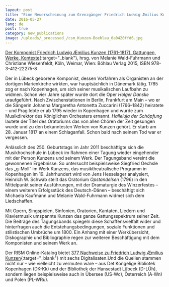 ```yaml
---
layout: post
title: "Eine Neuerscheinung zum Grenzgänger Friedrich Ludwig Æmilius Kunzen"
date: 2016-05-27
lang: de
post: true
category: new_publications
image: /uploads/_processed_/csm_Kunzen-Boehlau_0a0420ffd6.jpg
---
```



[Der Komponist Friedrich Ludwig Æmilius Kunzen (1761-1817). Gattungen, Werke, Kontexte](http://www.boehlau-verlag.com/978-3-412-22275-8.html){:target="_blank"}, hrsg. von Melanie Wald-Fuhrmann und Christiane Wiesenfeldt, Köln, Weimar, Wien: Böhlau Verlag 2015, ISBN 978-3-412-22275-8

Der in Lübeck geborene Komponist, dessen Vorfahren als Organisten an der dortigen Marienkirche wirkten, war hauptsächlich in Dänemark tätig. 1785 zog er nach Kopenhagen, um sich seiner musikalischen Laufbahn zu widmen. Schon vier Jahre später wurde dort die Oper _Holger Danske_ uraufgeführt. Nach Zwischenstationen in Berlin, Frankfurt am Main – wo er die Sängerin Johanna Margaretha Antonetta Zuccarini (1766–1842) heiratete – und Prag lebte er ab 1795 wieder in Kopenhagen und wurde zum Musikdirektor des Königlichen Orchesters ernannt. _Halleluja der Schöpfung_ lautete der Titel des Oratoriums das von allen Chören der Zeit gesungen wurde und zu den bekanntesten Werken von Kunzen gehört. Er starb am 28. Januar 1817 an einem Schlaganfall. Schon bald nach seinem Tod war er vergessen.

Anlässlich des 250. Geburtstags im Jahr 2011 beschäftigte sich die Musikhochschule in Lübeck im Rahmen einer Tagung wieder eingehender mit der Person Kunzens und seinem Werk. Der Tagungsband vereint die gewonnenen Ergebnisse. So untersucht beispielsweise Siegfried Oechsle das „g-Moll“ im Werk Kunzens, das musiktheatralische Programm in Kopenhagen im 19. Jahrhundert wird von Jens Hesselager analysiert, Heinrich W. Schwab stellt das Oratorium _Opstandelsen_ (1796) in den Mittelpunkt seiner Ausführungen, mit der Dramaturgie des Winzerfestes – einem weiteren Erfolgsstück des Deutsch-Dänen – beschäftigt sich Michaela Kaufmann und Melanie Wald-Fuhrmann widmet sich dem Liedschaffen.

Mit Opern, Singspielen, Sinfonien, Oratorien, Kantaten, Liedern und Klaviermusik umspannte Kunzen das ganze Gattungsspektrum seiner Zeit. Die Beiträge des Tagungsbands spiegeln diese Schaffensvielfalt wider und hinterfragen auch die Entstehungsbedingungen, soziale Funktionen und stilistischen Umbrüche um 1800. Ein Anhang mit einer Werkübersicht, Diskographie und Bibliographie regen zur weiteren Beschäftigung mit dem Komponisten und seinem Werk an.

Der RISM Online-Katalog bietet [377 Nachweise zu Friedrich Ludwig Æmilius Kunzen](https://opac.rism.info/search?View=rism&author=Kunzen+friedrich+ludwig){:target="_blank"} mit sechs Digitalisaten.Und die Quellen stammen nicht nur – wie vielleicht zu vermuten wäre – aus Det Kongelige Bibliotek Kopenhagen (DK-Kk) und der Bibliothek der Hansestadt Lübeck (D-LÜh), sondern liegen beispielsweise auch in Übersee (US-Wc), Österreich (A-Wn) und Polen (PL-WRu).







<script type="text/javascript">var switchTo5x=true;</script><script type="text/javascript" src="http://w.sharethis.com/button/buttons.js"></script><script type="text/javascript">stLight.options({publisher: "9b601438-1ce1-49d8-bfd7-9cff5df54c17", doNotHash: false, doNotCopy: false, hashAddressBar: false});</script>
